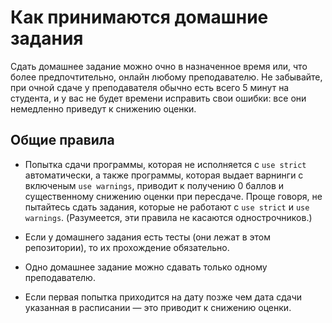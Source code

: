 Как принимаются домашние задания
================================

Сдать домашнее задание можно очно в назначенное время или, что более предпочтительно, онлайн любому преподавателю.
Не забывайте, при очной сдаче у преподавателя обычно есть всего 5 минут на студента,
и у вас не будет времени исправить свои ошибки: все они немедленно приведут к снижению оценки.

Общие правила
-------------

* Попытка сдачи программы, которая не исполняется с `use strict` автоматически,
а также программы, которая выдает варнинги с включеным `use warnings`,
приводит к получению 0 баллов и существенному снижению оценки при пересдаче.
Проще говоря, не пытайтесь сдать задания, которые не работают с `use strict` и `use warnings`.
(Разумеется, эти правила не касаются однострочников.)

* Если у домашнего задания есть тесты (они лежат в этом репозитории), то их прохождение обязательно.

* Одно домашнее задание можно сдавать только одному преподавателю.

* Если первая попытка приходится на дату позже чем дата сдачи указанная в расписании — это приводит к снижению оценки.
